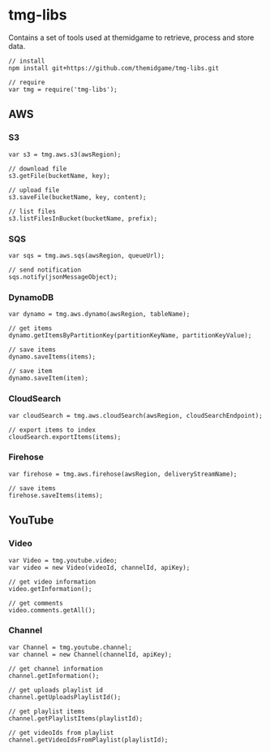 # tmg-libs #

Contains a set of tools used at themidgame to retrieve, process and store data.

```
// install
npm install git+https://github.com/themidgame/tmg-libs.git

// require
var tmg = require('tmg-libs');
```

## AWS ##
### S3 ###

```
var s3 = tmg.aws.s3(awsRegion);

// download file
s3.getFile(bucketName, key);

// upload file
s3.saveFile(bucketName, key, content);

// list files
s3.listFilesInBucket(bucketName, prefix);
```

### SQS ###

```
var sqs = tmg.aws.sqs(awsRegion, queueUrl);

// send notification
sqs.notify(jsonMessageObject);
```

### DynamoDB ###

```
var dynamo = tmg.aws.dynamo(awsRegion, tableName);

// get items
dynamo.getItemsByPartitionKey(partitionKeyName, partitionKeyValue);

// save items
dynamo.saveItems(items);

// save item
dynamo.saveItem(item);
```

### CloudSearch ###

```
var cloudSearch = tmg.aws.cloudSearch(awsRegion, cloudSearchEndpoint);

// export items to index
cloudSearch.exportItems(items);
```

### Firehose ###

```
var firehose = tmg.aws.firehose(awsRegion, deliveryStreamName);

// save items
firehose.saveItems(items);
```

## YouTube ##
### Video ###

```
var Video = tmg.youtube.video;
var video = new Video(videoId, channelId, apiKey);

// get video information
video.getInformation();

// get comments
video.comments.getAll();
```

### Channel ###

```
var Channel = tmg.youtube.channel;
var channel = new Channel(channelId, apiKey);

// get channel information
channel.getInformation();

// get uploads playlist id
channel.getUploadsPlaylistId();

// get playlist items
channel.getPlaylistItems(playlistId);

// get videoIds from playlist
channel.getVideoIdsFromPlaylist(playlistId);
```
